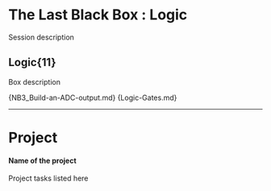 # The Last Black Box : Logic
Session description

## Logic{11}
Box description

{NB3_Build-an-ADC-output.md}
{Logic-Gates.md}

---

# Project
#### Name of the project
Project tasks listed here

